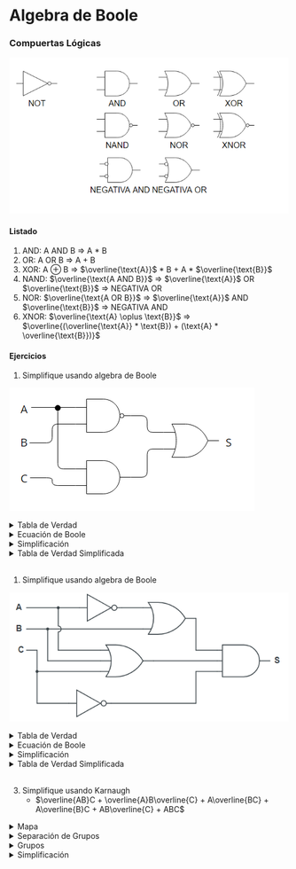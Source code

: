 # Algebra de Boole

### Compuertas Lógicas

![](img\Compuertas.png)

#### Listado

1. AND: A AND B $\Rightarrow$ A * B
2. OR: A OR B $\Rightarrow$ A + B
3. XOR: A $\oplus$ B $\Rightarrow$ $\overline{\text{A}}$ * $\text{B}$ + $\text{A}$ * $\overline{\text{B}}$
4. NAND: $\overline{\text{A AND B}}$ $\Rightarrow$ $\overline{\text{A}}$ OR  $\overline{\text{B}}$ $\Rightarrow$ NEGATIVA OR
5. NOR: $\overline{\text{A OR B}}$ $\Rightarrow$ $\overline{\text{A}}$ AND  $\overline{\text{B}}$ $\Rightarrow$ NEGATIVA AND
6. XNOR: $\overline{\text{A} \oplus \text{B}}$ $\Rightarrow$ $\overline{(\overline{\text{A}} * \text{B}) + (\text{A} * \overline{\text{B}})}$

#### Ejercicios

1. Simplifique usando algebra de Boole

![](img\Circuito.png)

<details>
    <summary>Tabla de Verdad</summary>
    <img src="img\CircuitoTabla.png">
</details>

<details>
    <summary>Ecuación de Boole</summary>
    <img src="img\CircuitoBoole.png">
</details>

<details>
    <summary>Simplificación</summary>
    <img src="img\Circuito Simplificado.png">
</details>

<details>
    <summary>Tabla de Verdad Simplificada</summary>
    <img src="img\CircuitoSimplificadoTabla.png">
</details>

<br>

1. Simplifique usando algebra de Boole

![](img\Circuito2.png)

<details>
    <summary>Tabla de Verdad</summary>
    <img src="img\Circuito2Tabla.png">
</details>

<details>
    <summary>Ecuación de Boole</summary>
    <img src="img\Circuito2Boole.png">
</details>

<details>
    <summary>Simplificación</summary>
    <img src="img\Circuito2Simplificado.png" width="500vw">
</details>

<details>
    <summary>Tabla de Verdad Simplificada</summary>
    <img src="img\Circuito2SimplificadoTabla.png">
</details>


<br>

3. Simplifique usando Karnaugh
    <br>
    - $\overline{AB}C + \overline{A}B\overline{C} + A\overline{BC} + A\overline{B}C + AB\overline{C} + ABC$

<details>
    <summary>Mapa</summary>
    <img src="img/Karnaugh.png" width="500vw">
</details>
<details>
    <summary>Separación de Grupos</summary>
    <img src="img/KarnaughGrupos.png" width="500vw">
</details>
<details>
    <summary>Grupos</summary>
    <img src="img/KarnaughGrupo1.png" width="200vw">
    <img src="img/KarnaughGrupo2.png" width="200vw">
    <img src="img/KarnaughGrupo3.png" width="200vw">
</details>
<details>
    <summary>Simplificación</summary>
    <img src="img/KarnaughSolucion.png" width="250vw">
</details>
